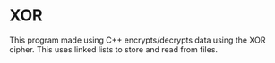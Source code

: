 # XOR
This program made using C++ encrypts/decrypts data using the XOR cipher.
This uses linked lists to store and read from files.
